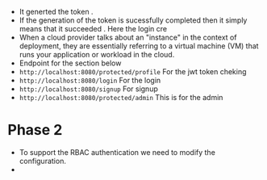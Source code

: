 - It generted the token .
- If the generation of the token is sucessfully completed then it simply means that it succeeded .  Here the login cre
- When a cloud provider talks about an "instance" in the context of deployment, they are essentially referring to a virtual machine (VM) that runs your application or workload in the cloud. 
- Endpoint for the section below 
- `http://localhost:8080/protected/profile` For the  jwt token cheking 
- `http://localhost:8080/login` For the login 
- `http://localhost:8080/signup` For signup
- `http://localhost:8080/protected/admin` This is for the admin
# Phase 2 
- To support the RBAC authentication we need to modify the configuration.
- 
